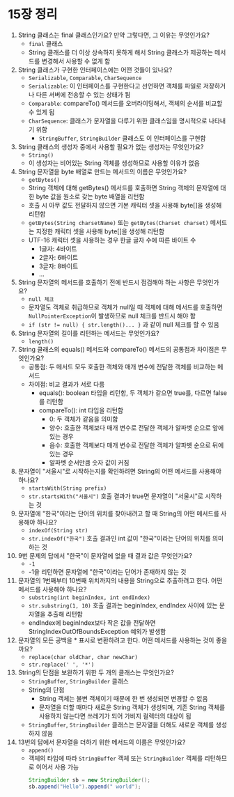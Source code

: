 # 15장 정리

1. String 클래스는 final 클래스인가요? 만약 그렇다면, 그 이유는 무엇인가요?
    - `final` 클래스
    - String 클래스를 더 이상 상속하지 못하게 해서 String 클래스가 제공하는 메서드를 변경해서 사용할 수 없게 함
2. String 클래스가 구현한 인터페이스에는 어떤 것들이 있나요?
    - `Serializable`, `Comparable`, `CharSequence`
    - `Serializable`: 이 인터페이스를 구현한다고 선언하면 객체를 파일로 저장하거나 다른 서버에 전송할 수 있는 상태가 됨
    - `Comparable`: compareTo() 메서드를 오버라이딩해서, 객체의 순서를 비교할 수 있게 됨
    - `CharSequence`: 클래스가 문자열을 다루기 위한 클래스임을 명시적으로 나타내기 위함
      - `StringBuffer`, `StringBuilder` 클래스도 이 인터페이스를 구현함
3. String 클래스의 생성자 중에서 사용할 필요가 없는 생성자는 무엇인가요?
    - `String()`
    - 이 생성자는 비어있는 String 객체를 생성하므로 사용할 이유가 없음
4. String 문자열을 byte 배열로 만드는 메서드의 이름은 무엇인가요?
    - `getBytes()`
    - String 객체에 대해 getBytes() 메서드를 호출하면 String 객체의 문자열에 대한 byte 값을 원소로 갖는 byte 배열을 리턴함
    - 호출 시 아무 값도 전달하지 않으면 기본 캐릭터 셋을 사용해 byte[]을 생성해 리턴함
    - `getBytes(String charsetName)` 또는 `getBytes(Charset charset)` 메서드는 지정한 캐릭터 셋을 사용해 byte[]을 생성해 리턴함
    - UTF-16 캐릭터 셋을 사용하는 경우 한글 글자 수에 따른 바이트 수
      - 1글자: 4바이트
      - 2글자: 6바이트
      - 3글자: 8바이트
      - ...
5. String 문자열의 메서드를 호출하기 전에 반드시 점검해야 하는 사항은 무엇인가요?
    - `null 체크`
    - 문자열도 객체로 취급하므로 객체가 null일 때 객체에 대해 메서드를 호출하면 `NullPointerException`이 발생하므로 null 체크를 반드시 해야 함
    - `if (str != null) { str.length()... }` 과 같이 null 체크를 할 수 있음
6. String 문자열의 길이를 리턴하는 메서드는 무엇인가요?
    - `length()`
7. String 클래스의 equals() 메서드와 compareTo() 메서드의 공통점과 차이점은 무엇인가요?
    - 공통점: 두 메서드 모두 호출한 객체와 매개 변수에 전달한 객체를 비교하는 메서드
    - 차이점: 비교 결과가 서로 다름
      - equals(): boolean 타입을 리턴함, 두 객체가 같으면 true를, 다르면 false를 리턴함
      - compareTo(): int 타입을 리턴함
        - 0: 두 객체가 같음을 의미함
        - 양수: 호출한 객체보다 매개 변수로 전달한 객체가 알파벳 순으로 앞에 있는 경우
        - 음수: 호출한 객체보다 매개 변수로 전달한 객체가 알파벳 순으로 뒤에 있는 경우 
        - 알파벳 순서만큼 숫자 값이 커짐
8. 문자열이 "서울시"로 시작하는지를 확인하려면 String의 어떤 메서드를 사용해야 하나요?
    - `startsWith(String prefix)`
    - `str.startsWith("서울시")` 호출 결과가 true면 문자열이 "서울시"로 시작하는 것
9. 문자열에 "한국"이라는 단어의 위치를 찾아내려고 할 때 String의 어떤 메서드를 사용해야 하나요?
    - `indexOf(String str)`
    - `str.indexOf("한국")` 호출 결과인 int 값이 "한국"이라는 단어의 위치를 의미하는 것
10. 9번 문제의 답에서 "한국"이 문자열에 없을 때 결과 값은 무엇인가요?
    - `-1`
    - -1을 리턴하면 문자열에 "한국"이라는 단어가 존재하지 않는 것
11. 문자열의 1번째부터 10번째 위치까지의 내용을 String으로 추출하려고 한다. 어떤 메서드를 사용해야 하나요?
    - `substring(int beginIndex, int endIndex)`
    - `str.substring(1, 10)` 호출 결과는 beginIndex, endIndex 사이에 있는 문자열을 추출해 리턴함
    - endIndex에 beginIndex보다 작은 값을 전달하면 StringIndexOutOfBoundsException 예외가 발생함
12. 문자열의 모든 공백을 * 표시로 변환하려고 한다. 어떤 메서드를 사용하는 것이 좋을까요?
    - `replace(char oldChar, char newChar)`
    - `str.replace(' ', '*')`
13. String의 단점을 보완하기 위한 두 개의 클래스는 무엇인가요?
    - `StringBuffer`, `StringBuilder` 클래스
    - String의 단점
      - String 객체는 불변 객체이기 때문에 한 번 생성되면 변경할 수 없음
      - 문자열을 더할 때마다 새로운 String 객체가 생성되며, 기존 String 객체를 사용하지 않는다면 쓰레기가 되어 가비지 컬렉터의 대상이 됨
    - `StringBuffer`, `StringBuilder` 클래스는 문자열을 더해도 새로운 객체를 생성하지 않음
14. 13번의 답에서 문자열을 더하기 위한 메서드의 이름은 무엇인가요?
    - `append()`
    - 객체의 타입에 따라 `StringBuffer` 객체 또는 `StringBuilder` 객체를 리턴하므로 이어서 사용 가능
        ```java
        StringBuilder sb = new StringBuilder();
        sb.append("Hello").append(" world");
        ```